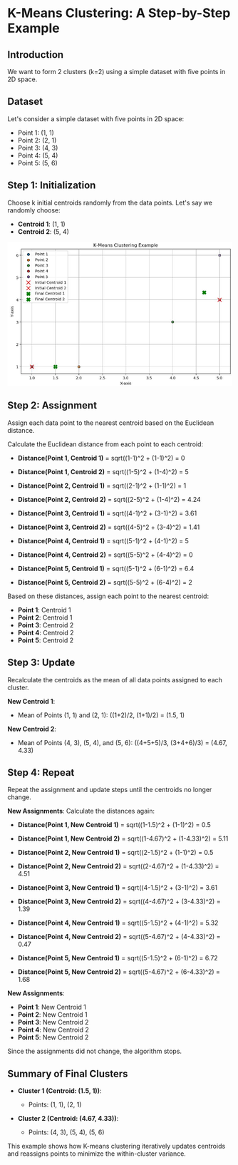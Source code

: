 # K-Means Clustering: A Step-by-Step Example

## Introduction
We want to form 2 clusters (k=2) using a simple dataset with five points in 2D space.
## Dataset
Let's consider a simple dataset with five points in 2D space:
- Point 1: (1, 1)
- Point 2: (2, 1)
- Point 3: (4, 3)
- Point 4: (5, 4)
- Point 5: (5, 6)


## Step 1: Initialization
Choose k initial centroids randomly from the data points. Let's say we randomly choose:

- **Centroid 1**: (1, 1)
- **Centroid 2**: (5, 4)


![K-Means Sample](screenshots/Kmeans_sample.JPG)
## Step 2: Assignment
Assign each data point to the nearest centroid based on the Euclidean distance.

Calculate the Euclidean distance from each point to each centroid:

- **Distance(Point 1, Centroid 1)** = sqrt((1-1)^2 + (1-1)^2) = 0
- **Distance(Point 1, Centroid 2)** = sqrt((1-5)^2 + (1-4)^2) = 5

- **Distance(Point 2, Centroid 1)** = sqrt((2-1)^2 + (1-1)^2) = 1
- **Distance(Point 2, Centroid 2)** = sqrt((2-5)^2 + (1-4)^2) = 4.24

- **Distance(Point 3, Centroid 1)** = sqrt((4-1)^2 + (3-1)^2) = 3.61
- **Distance(Point 3, Centroid 2)** = sqrt((4-5)^2 + (3-4)^2) = 1.41

- **Distance(Point 4, Centroid 1)** = sqrt((5-1)^2 + (4-1)^2) = 5
- **Distance(Point 4, Centroid 2)** = sqrt((5-5)^2 + (4-4)^2) = 0

- **Distance(Point 5, Centroid 1)** = sqrt((5-1)^2 + (6-1)^2) = 6.4
- **Distance(Point 5, Centroid 2)** = sqrt((5-5)^2 + (6-4)^2) = 2

Based on these distances, assign each point to the nearest centroid:

- **Point 1**: Centroid 1
- **Point 2**: Centroid 1
- **Point 3**: Centroid 2
- **Point 4**: Centroid 2
- **Point 5**: Centroid 2

## Step 3: Update
Recalculate the centroids as the mean of all data points assigned to each cluster.

**New Centroid 1**:
- Mean of Points (1, 1) and (2, 1): ((1+2)/2, (1+1)/2) = (1.5, 1)

**New Centroid 2**:
- Mean of Points (4, 3), (5, 4), and (5, 6): ((4+5+5)/3, (3+4+6)/3) = (4.67, 4.33)

## Step 4: Repeat
Repeat the assignment and update steps until the centroids no longer change.

**New Assignments**:
Calculate the distances again:

- **Distance(Point 1, New Centroid 1)** = sqrt((1-1.5)^2 + (1-1)^2) = 0.5
- **Distance(Point 1, New Centroid 2)** = sqrt((1-4.67)^2 + (1-4.33)^2) = 5.11

- **Distance(Point 2, New Centroid 1)** = sqrt((2-1.5)^2 + (1-1)^2) = 0.5
- **Distance(Point 2, New Centroid 2)** = sqrt((2-4.67)^2 + (1-4.33)^2) = 4.51

- **Distance(Point 3, New Centroid 1)** = sqrt((4-1.5)^2 + (3-1)^2) = 3.61
- **Distance(Point 3, New Centroid 2)** = sqrt((4-4.67)^2 + (3-4.33)^2) = 1.39

- **Distance(Point 4, New Centroid 1)** = sqrt((5-1.5)^2 + (4-1)^2) = 5.32
- **Distance(Point 4, New Centroid 2)** = sqrt((5-4.67)^2 + (4-4.33)^2) = 0.47

- **Distance(Point 5, New Centroid 1)** = sqrt((5-1.5)^2 + (6-1)^2) = 6.72
- **Distance(Point 5, New Centroid 2)** = sqrt((5-4.67)^2 + (6-4.33)^2) = 1.68

**New Assignments**:

- **Point 1**: New Centroid 1
- **Point 2**: New Centroid 1
- **Point 3**: New Centroid 2
- **Point 4**: New Centroid 2
- **Point 5**: New Centroid 2

Since the assignments did not change, the algorithm stops.

## Summary of Final Clusters
- **Cluster 1 (Centroid: (1.5, 1))**:
  - Points: (1, 1), (2, 1)
  
- **Cluster 2 (Centroid: (4.67, 4.33))**:
  - Points: (4, 3), (5, 4), (5, 6)

This example shows how K-means clustering iteratively updates centroids and reassigns points to minimize the within-cluster variance.
